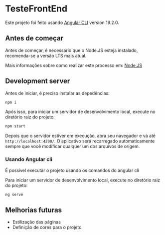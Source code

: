 # TesteFrontEnd

Este projeto foi feito usando [Angular CLI](https://github.com/angular/angular-cli) version 19.2.0.

## Antes de começar

Antes de começar, é necessário que o Node.JS esteja instalado, recomenda-se a versão LTS mais atual.

Mais informações sobre como realizar este processo em: [Node.JS](https://nodejs.org/pt/download)

## Development server

Antes de iniciar, é preciso instalar as depedências:

```bash
npm i
```

Após isso, para iniciar um servidor de desenvolvimento local, execute no diretório raiz do projeto:

```bash
npm start
```

Depois que o servidor estiver em execução, abra seu navegador e vá até `http://localhost:4200/`. O aplicativo será recarregado automaticamente sempre que você modificar qualquer um dos arquivos de origem.

### Usando Angular cli

É possível executar o projeto usando os comandos do angular cli

Para iniciar um servidor de desenvolvimento local, execute no diretório raiz do projeto:

```bash
ng serve
```

## Melhorias futuras

- Estilização das páginas
- Definição de cores para o projeto
